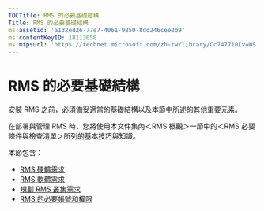 ```yaml
---
TOCTitle: RMS 的必要基礎結構
Title: RMS 的必要基礎結構
ms:assetid: 'a132ed26-77e7-4061-9850-8dd246cee2b9'
ms:contentKeyID: 18113050
ms:mtpsurl: 'https://technet.microsoft.com/zh-tw/library/Cc747710(v=WS.10)'
---
```


RMS 的必要基礎結構
==================

安裝 RMS 之前，必須備妥適當的基礎結構以及本節中所述的其他重要元素。

在部署與管理 RMS 時，您將使用本文件集內＜RMS 概觀＞一節中的＜RMS 必要條件與檢查清單＞所列的基本技巧與知識。

本節包含：

-   [RMS 硬體需求](https://technet.microsoft.com/247735de-e901-4f4f-b69e-254680d2f6ba)
-   [RMS 軟體需求](https://technet.microsoft.com/17faf2ad-2366-4a92-98a5-766e20a0f741)
-   [規劃 RMS 叢集需求](https://technet.microsoft.com/ec4023eb-4d39-4551-9789-c8a2d973a55b)
-   [RMS 的必要帳號和權限](https://technet.microsoft.com/07a51daa-6823-41e6-b453-92f1a0592361)
